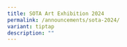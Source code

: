 ```yaml
---
title: SOTA Art Exhibition 2024
permalink: /announcements/sota-2024/
variant: tiptap
description: ""
---
```

